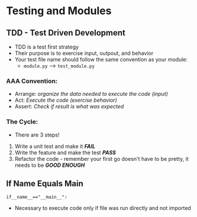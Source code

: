 # Testing and Modules

## TDD - Test Driven Development

- TDD is a test first strategy
- Their purpose is to exercise input, outpout, and behavior
- Your test file name should follow the same convention as your module:
  - `module.py` --> `test_module.py`

### AAA Convention:
- Arrange: *organize the data needed to execute the code (input)*
- Act: *Execute the code (exercise behavior)*
- Assert: *Check if result is what was expected*

### The Cycle:
- There are 3 steps!
1. Write a unit test and make it ***FAIL***
1. Write the feature and make the test ***PASS***
1. Refactor the code - remember your first go doesn't have to be pretty, it needs to be ***GOOD ENOUGH***

##  If Name Equals Main
```
if__name__=="__main__":
```
- Necessary to execute code only if file was run directly and not imported
